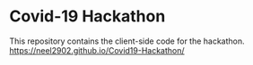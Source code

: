 # Covid-19 Hackathon
This repository contains the client-side code for the hackathon.
https://neel2902.github.io/Covid19-Hackathon/
